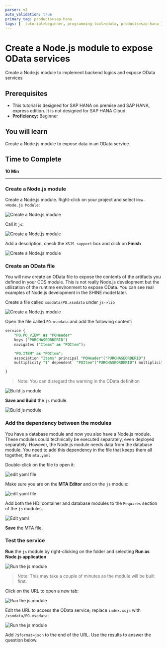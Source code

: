```yaml
---
parser: v2
auto_validation: true
primary_tag: products>sap-hana
tags: [  tutorial>beginner, programming-tool>odata, products>sap-hana ]
---
```


# Create a Node.js module to expose OData services
<!-- description --> Create a Node.js module to implement backend logics and expose OData services

## Prerequisites
 - This tutorial is designed for SAP HANA on premise and SAP HANA, express edition. It is not designed for SAP HANA Cloud.
 - **Proficiency:** Beginner

## You will learn  
Create a Node.js module to expose data in an OData service.
## Time to Complete
**10 Min**

---

### Create a Node.js module


Create a Node.js module. Right-click on your project and select `New->Node.js Module`:

![Create a Node.js module](1.png)

Call it `js`:

![Create a Node.js module](2.png)

Add a description, check the `XSJS support` box and click on **Finish**

![Create a Node.js module](3.png)


### Create an OData file


You will now create an OData file to expose the contents of the artifacts you defined in your CDS module. This is not really Node.js development but the utilization of the runtime environment to expose OData. You can see real examples of Node.js development in the SHINE model later.

Create a file called `xsodata/PO.xsodata` under `js->lib`

![Create a Node.js module](odata.png)

Open the file called `PO.xsodata` and add the following content:

```sql
service {
	"PO.PO_VIEW" as "POHeader"
	keys ("PURCHASEORDERID")
	navigates ("Items" as "POItem");

	"PO.ITEM" as "POItem";
	association "Items" principal "POHeader"("PURCHASEORDERID")
	multiplicity "1" dependent  "POItem"("PURCHASEORDERID") multiplicity "*";

}
```

>Note: You can disregard the warning in the OData definition

![Build js module](error.png)

**Save and Build** the `js` module.

![Build js module](10.png)


### Add the dependency between the modules


You have a database module and now you also have a Node.js module. These modules could technically be executed separately, even deployed separately. However, the Node.js module needs data from the database module. You need to add this dependency in the file that keeps them all together, the `mta.yaml`.

Double-click on the file to open it:

![edit yaml file](11.png)

Make sure you are on the **MTA Editor** and on the `js` module:

![edit yaml file](12.png)

Add both the HDI container and database modules to the `Requires` section of the `js` modules.

![Edit yaml](7.png)

**Save** the MTA file.



### Test the service


**Run** the `js` module by right-clicking on the folder and selecting **Run as Node.js application**

![Run the js module](13.png)

>Note: This may take a couple of minutes as the module will be built first.

Click on the URL to open a new tab:

![Run the js module](8.png)

Edit the URL to access the OData service, replace `index.xsjs` with `/xsodata/PO.xsodata`:

![Run the js module](9.png)

Add `?$format=json` to the end of the URL. Use the results to answer the question below.


